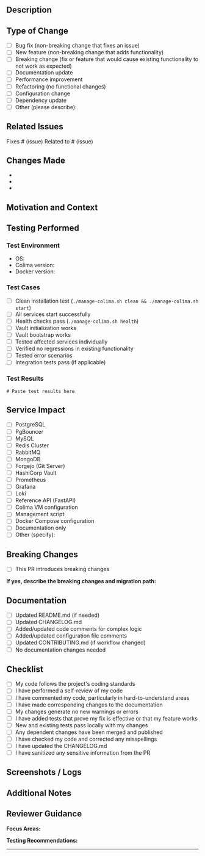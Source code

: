 ## Description

<!-- Provide a clear and concise description of your changes -->

## Type of Change

<!-- Mark the relevant option with an 'x' -->

- [ ] Bug fix (non-breaking change that fixes an issue)
- [ ] New feature (non-breaking change that adds functionality)
- [ ] Breaking change (fix or feature that would cause existing functionality to not work as expected)
- [ ] Documentation update
- [ ] Performance improvement
- [ ] Refactoring (no functional changes)
- [ ] Configuration change
- [ ] Dependency update
- [ ] Other (please describe):

## Related Issues

<!-- Link to related issues using #issue_number -->

Fixes # (issue)
Related to # (issue)

## Changes Made

<!-- Provide a detailed list of changes made in this PR -->

-
-
-

## Motivation and Context

<!-- Why is this change required? What problem does it solve? -->


## Testing Performed

<!-- Describe the testing you've done to verify your changes -->

### Test Environment
- OS:
- Colima version:
- Docker version:

### Test Cases
<!-- Mark completed tests with an 'x' -->

- [ ] Clean installation test (`./manage-colima.sh clean && ./manage-colima.sh start`)
- [ ] All services start successfully
- [ ] Health checks pass (`./manage-colima.sh health`)
- [ ] Vault initialization works
- [ ] Vault bootstrap works
- [ ] Tested affected services individually
- [ ] Verified no regressions in existing functionality
- [ ] Tested error scenarios
- [ ] Integration tests pass (if applicable)

### Test Results

<!-- Paste relevant test outputs, logs, or screenshots -->

```
# Paste test results here
```

## Service Impact

<!-- Which services are affected by this change? Mark with 'x' -->

- [ ] PostgreSQL
- [ ] PgBouncer
- [ ] MySQL
- [ ] Redis Cluster
- [ ] RabbitMQ
- [ ] MongoDB
- [ ] Forgejo (Git Server)
- [ ] HashiCorp Vault
- [ ] Prometheus
- [ ] Grafana
- [ ] Loki
- [ ] Reference API (FastAPI)
- [ ] Colima VM configuration
- [ ] Management script
- [ ] Docker Compose configuration
- [ ] Documentation only
- [ ] Other (specify):

## Breaking Changes

<!-- Does this PR introduce breaking changes? If yes, describe them and provide migration instructions -->

- [ ] This PR introduces breaking changes

**If yes, describe the breaking changes and migration path:**


## Documentation

<!-- Mark completed documentation tasks with an 'x' -->

- [ ] Updated README.md (if needed)
- [ ] Updated CHANGELOG.md
- [ ] Added/updated code comments for complex logic
- [ ] Added/updated configuration file comments
- [ ] Updated CONTRIBUTING.md (if workflow changed)
- [ ] No documentation changes needed

## Checklist

<!-- Ensure all items are completed before requesting review -->

- [ ] My code follows the project's coding standards
- [ ] I have performed a self-review of my code
- [ ] I have commented my code, particularly in hard-to-understand areas
- [ ] I have made corresponding changes to the documentation
- [ ] My changes generate no new warnings or errors
- [ ] I have added tests that prove my fix is effective or that my feature works
- [ ] New and existing tests pass locally with my changes
- [ ] Any dependent changes have been merged and published
- [ ] I have checked my code and corrected any misspellings
- [ ] I have updated the CHANGELOG.md
- [ ] I have sanitized any sensitive information from the PR

## Screenshots / Logs

<!-- If applicable, add screenshots or relevant logs to help explain your changes -->


## Additional Notes

<!-- Any additional information reviewers should know -->


## Reviewer Guidance

<!-- Help reviewers understand how to review this PR -->

**Focus Areas:**
<!-- What should reviewers pay special attention to? -->


**Testing Recommendations:**
<!-- How should reviewers test these changes? -->


---

<!--
For Reviewers:
- Verify all checklist items are completed
- Test the changes in a clean environment
- Check for security implications
- Verify documentation is accurate and complete
- Ensure backwards compatibility (or migration path exists)
-->
